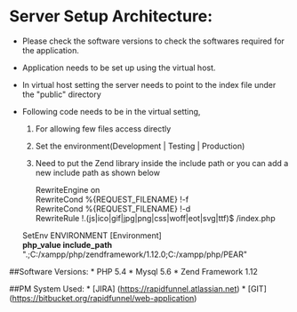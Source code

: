 # Server Setup Architecture:

* Please check the software versions to check the softwares required for the application.
* Application needs to be set up using the virtual host.
* In virtual host setting the server needs to point to the index file under the "public" directory
* Following code needs to be in the virtual setting,
	1. For allowing few files access directly
	2. Set the environment(Development | Testing | Production)
	3. Need to put the Zend library inside the include path or you can add a new include path as shown below

	    RewriteEngine on  
	    RewriteCond %{REQUEST_FILENAME} !-f  
	    RewriteCond %{REQUEST_FILENAME} !-d  
	    RewriteRule !\.(js|ico|gif|jpg|png|css|woff|eot|svg|ttf)$ /index.php  

    SetEnv ENVIRONMENT [Environment]  
    **php_value include_path** ".;C:/xampp/php/zendframework/1.12.0;C:/xampp/php/PEAR"

 
##Software Versions:
	* PHP 5.4
	* Mysql 5.6
	* Zend Framework 1.12

 
##PM System Used:
	* [JIRA] (https://rapidfunnel.atlassian.net)
	* [GIT] (https://bitbucket.org/rapidfunnel/web-application)
